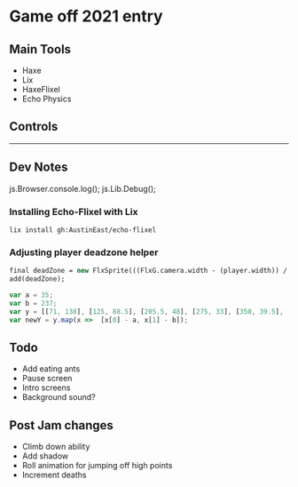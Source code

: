# Game off 2021 entry

## Main Tools
- Haxe
- Lix
- HaxeFlixel
- Echo Physics

## Controls

---
## Dev Notes

js.Browser.console.log();
js.Lib.Debug();
### Installing Echo-Flixel with Lix
```
lix install gh:AustinEast/echo-flixel
```

### Adjusting player deadzone helper
```haxe
final deadZone = new FlxSprite(((FlxG.camera.width - (player.width)) / 2) - 200, ((FlxG.camera.height - player.height) / 2 - player.height * 0.25)).makeGraphic(Std.int(player.width), Std.int(player.height), 0xFF000000);
add(deadZone);
```

```js
var a = 35;
var b = 237;
var y = [[71, 138], [125, 88.5], [205.5, 48], [275, 33], [350, 39.5], [418, 65.5], [445.5, 88.5]];
var newY = y.map(x =>  [x[0] - a, x[1] - b]);
```

## Todo
- Add eating ants
- Pause screen
- Intro screens
- Background sound?

## Post Jam changes
- Climb down ability
- Add shadow
- Roll animation for jumping off high points
- Increment deaths
